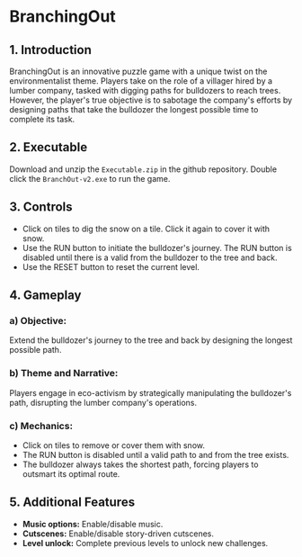 # BranchingOut

## 1. Introduction

BranchingOut is an innovative puzzle game with a unique twist on the environmentalist theme. Players take on the role of a villager hired by a lumber company, tasked with digging paths for bulldozers to reach trees. However, the player's true objective is to sabotage the company's efforts by designing paths that take the bulldozer the longest possible time to complete its task.

## 2. Executable

Download and unzip the `Executable.zip` in the github repository. Double click the `BranchOut-v2.exe` to run the game. 

## 3. Controls

- Click on tiles to dig the snow on a tile. Click it again to cover it with snow.
- Use the RUN button to initiate the bulldozer's journey. The RUN button is disabled until there is a valid from the bulldozer to the tree and back.
- Use the RESET button to reset the current level.

## 4. Gameplay

### a) Objective:

Extend the bulldozer's journey to the tree and back by designing the longest possible path.

### b) Theme and Narrative:

Players engage in eco-activism by strategically manipulating the bulldozer's path, disrupting the lumber company's operations.

### c) Mechanics:

- Click on tiles to remove or cover them with snow.
- The RUN button is disabled until a valid path to and from the tree exists.
- The bulldozer always takes the shortest path, forcing players to outsmart its optimal route.


## 5. Additional Features

- **Music options:** Enable/disable music.
- **Cutscenes:** Enable/disable story-driven cutscenes.
- **Level unlock:** Complete previous levels to unlock new challenges.

